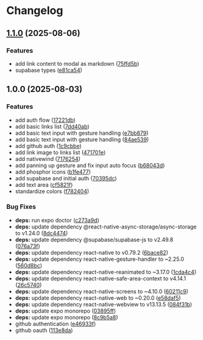 # Changelog

## [1.1.0](https://github.com/PewterFelt/pewterfelt-app/compare/pewterfelt-app-v1.0.0...pewterfelt-app-v1.1.0) (2025-08-06)


### Features

* add link content to modal as markdown ([75ffd5b](https://github.com/PewterFelt/pewterfelt-app/commit/75ffd5bf51f263f2c4a55b402d2a13d6f1728f7e))
* supabase types ([e81ca54](https://github.com/PewterFelt/pewterfelt-app/commit/e81ca547d097fb04066f19366f9bf1dd6fbc26e9))

## 1.0.0 (2025-08-03)


### Features

* add auth flow ([17221db](https://github.com/PewterFelt/pewterfelt-app/commit/17221dbaa843766d1d134a09ad3abdf1b356881c))
* add basic links list ([7dd40ab](https://github.com/PewterFelt/pewterfelt-app/commit/7dd40ab56b4eeed3a2303bf41d75f430da6fb571))
* add basic text input with gesture handling ([e7bb879](https://github.com/PewterFelt/pewterfelt-app/commit/e7bb879d418f4b5adbf449863ebdaa2fb06cb4c3))
* add basic text input with gesture handling ([84ae539](https://github.com/PewterFelt/pewterfelt-app/commit/84ae5390f32dfddd14be1700747ec5e6fe3f5e79))
* add github auth ([1c9cbbe](https://github.com/PewterFelt/pewterfelt-app/commit/1c9cbbecd26217b9ef011816c8668203ad7d71d0))
* add link image to links list ([471701e](https://github.com/PewterFelt/pewterfelt-app/commit/471701e21cfa46172ad99f2c5b9df28d4044a304))
* add nativewind ([7176254](https://github.com/PewterFelt/pewterfelt-app/commit/71762546d989f1aa7cee58637555ecccc99a2dac))
* add panning up gesture and fix input auto focus ([b68043d](https://github.com/PewterFelt/pewterfelt-app/commit/b68043d95ab01e070c8854f875ea93a1c5ce6f0c))
* add phosphor icons ([b1fe477](https://github.com/PewterFelt/pewterfelt-app/commit/b1fe477df0d9509a9ba5acec47b49a67a7b0c38e))
* add supabase and initial auth ([70395dc](https://github.com/PewterFelt/pewterfelt-app/commit/70395dc7162e4ebe6b57256f73183efb2d8802a6))
* add text area ([cf5821f](https://github.com/PewterFelt/pewterfelt-app/commit/cf5821f6ccc3061274ef4a0b2a9eea7e8d3fa9f8))
* standardize colors ([f782404](https://github.com/PewterFelt/pewterfelt-app/commit/f7824044753c5c978a705343c81754b10f7afcc8))


### Bug Fixes

* **deps:** run expo doctor ([c273a9d](https://github.com/PewterFelt/pewterfelt-app/commit/c273a9d3d4abc8559b150b51266efeec0a2d3c33))
* **deps:** update dependency @react-native-async-storage/async-storage to v1.24.0 ([8dc4474](https://github.com/PewterFelt/pewterfelt-app/commit/8dc4474350bfbd7acb12193f282328663863fdb7))
* **deps:** update dependency @supabase/supabase-js to v2.49.8 ([076a73f](https://github.com/PewterFelt/pewterfelt-app/commit/076a73fc110bd82901e1c19064f58eb43f15a881))
* **deps:** update dependency react-native to v0.79.2 ([6bace82](https://github.com/PewterFelt/pewterfelt-app/commit/6bace82737295baec44cd0e6e8480b45534009e7))
* **deps:** update dependency react-native-gesture-handler to ~2.25.0 ([560d8bc](https://github.com/PewterFelt/pewterfelt-app/commit/560d8bce4db0eff72924376c3d03402ba937a2fb))
* **deps:** update dependency react-native-reanimated to ~3.17.0 ([1cda4c4](https://github.com/PewterFelt/pewterfelt-app/commit/1cda4c47eb1c858ed870e3d475e82ac93752dcf7))
* **deps:** update dependency react-native-safe-area-context to v4.14.1 ([26c5740](https://github.com/PewterFelt/pewterfelt-app/commit/26c5740d27544ac63231fee3314ff6fe4e349f43))
* **deps:** update dependency react-native-screens to ~4.10.0 ([60211c9](https://github.com/PewterFelt/pewterfelt-app/commit/60211c9a8efda98bf5dd4b87b01532eb48211871))
* **deps:** update dependency react-native-web to ~0.20.0 ([e58daf5](https://github.com/PewterFelt/pewterfelt-app/commit/e58daf5bcd4a35e6d2ac2eb4ec2866692a021856))
* **deps:** update dependency react-native-webview to v13.13.5 ([084f31b](https://github.com/PewterFelt/pewterfelt-app/commit/084f31bc6e8c86983f8148cd9680c737d7f83b66))
* **deps:** update expo monorepo ([03895ff](https://github.com/PewterFelt/pewterfelt-app/commit/03895ffa117d31c66381a366378b08208e724370))
* **deps:** update expo monorepo ([8c9b5a8](https://github.com/PewterFelt/pewterfelt-app/commit/8c9b5a8d684db5210dbab6f99cbecbed348cee3e))
* github authentication ([e46933f](https://github.com/PewterFelt/pewterfelt-app/commit/e46933f57bbdffb36de2e7ef2e8175c9ce1fbbe1))
* github oauth ([113e8da](https://github.com/PewterFelt/pewterfelt-app/commit/113e8daf3b04c531e8cab0e7fb13013b4f904ba9))
